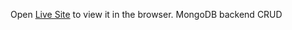 Open [Live Site](https://joyahuang.github.io/memory/) to view it in the browser.
MongoDB backend
CRUD
